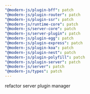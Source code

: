 ```yaml
---
"@modern-js/plugin-bff": patch
"@modern-js/plugin-router": patch
"@modern-js/plugin-ssr": patch
"@modern-js/runtime-core": patch
"@modern-js/server-core": patch
"@modern-js/server-plugin": patch
"@modern-js/plugin-egg": patch
"@modern-js/plugin-express": patch
"@modern-js/plugin-koa": patch
"@modern-js/plugin-nest": patch
"@modern-js/plugin-polyfill": patch
"@modern-js/plugin-server": patch
"@modern-js/server": patch
"@modern-js/types": patch
---
```


refactor server plugin manager
